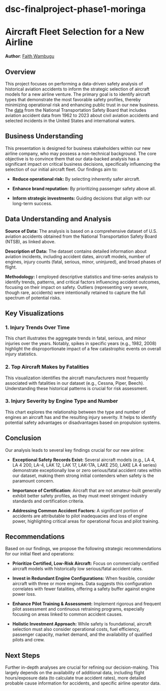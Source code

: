 # dsc-finalproject-phase1-moringa


# Aircraft Fleet Selection for a New Airline

**Author**: [Faith Wambugu](mailto:faithwmbg@gmail.com)

## Overview

This project focuses on performing a data-driven safety analysis of historical aviation accidents to inform the strategic selection of aircraft models for a new airline venture. The primary goal is to identify aircraft types that demonstrate the most favorable safety profiles, thereby minimizing operational risk and enhancing public trust in our new business.
The [data](https://www.kaggle.com/datasets/khsamaha/aviation-accident-database-synopses/data) from the National Transportation Safety Board that includes aviation accident data from 1962 to 2023 about civil aviation accidents and selected incidents in the United States and international waters.

## Business Understanding

This presentation is designed for business stakeholders within our new airline company, who may possess a non-technical background. The core objective is to convince them that our data-backed analysis has a significant impact on critical business decisions, specifically influencing the selection of our initial aircraft fleet. Our findings aim to:

- **Reduce operational risk:** By selecting inherently safer aircraft.

- **Enhance brand reputation:** By prioritizing passenger safety above all.

- **Inform strategic investments:** Guiding decisions that align with our long-term success.

## Data Understanding and Analysis

**Source of Data:** The analysis is based on a comprehensive dataset of U.S. aviation accidents obtained from the National Transportation Safety Board (NTSB), as linked above.

**Description of Data:** The dataset contains detailed information about aviation incidents, including accident dates, aircraft models, number of engines, injury counts (fatal, serious, minor, uninjured), and broad phases of flight.

**Methodology:** I employed descriptive statistics and time-series analysis to identify trends, patterns, and critical factors influencing accident outcomes, focusing on their impact on safety. Outliers (representing very severe, though rare, accidents) were intentionally retained to capture the full spectrum of potential risks.

## Key Visualizations

### 1. Injury Trends Over Time

This chart illustrates the aggregate trends in fatal, serious, and minor injuries over the years. Notably, spikes in specific years (e.g., 1982, 2008) highlight the disproportionate impact of a few catastrophic events on overall injury statistics.

### 2. Top Aircraft Makes by Fatalities
This visualization identifies the aircraft manufacturers most frequently associated with fatalities in our dataset (e.g., Cessna, Piper, Beech). Understanding these historical patterns is crucial for risk assessment.

### 3. Injury Severity by Engine Type and Number
This chart explores the relationship between the type and number of engines an aircraft has and the resulting injury severity. It helps to identify potential safety advantages or disadvantages based on propulsion systems.

## Conclusion

Our analysis leads to several key findings crucial for our new airline:

- **Exceptional Safety Records Exist:** Several aircraft models (e.g., LA 4, LA 4 200, LA-4, LAK 12, LAK 17, LAK-17A, LAKE 250, LAKE LA 4 series) demonstrate exceptionally low or zero serious/fatal accident rates within our dataset, making them strong initial contenders when safety is the paramount concern.

- **Importance of Certification:** Aircraft that are not amateur-built generally exhibit better safety profiles, as they must meet stringent industry standards and certification criteria.

- **Addressing Common Accident Factors:** A significant portion of accidents are attributable to pilot inadequacies and loss of engine power, highlighting critical areas for operational focus and pilot training.

## Recommendations

Based on our findings, we propose the following strategic recommendations for our initial fleet and operations:

- **Prioritize Certified, Low-Risk Aircraft:** Focus on commercially certified aircraft models with historically low serious/fatal accident rates.

- **Invest in Redundant Engine Configurations:** When feasible, consider aircraft with three or more engines. Data suggests this configuration correlates with fewer fatalities, offering a safety buffer against engine power loss.

- **Enhance Pilot Training & Assessment:** Implement rigorous and frequent pilot assessment and continuous retraining programs, especially focusing on areas linked to common accident causes.

- **Holistic Investment Approach:** While safety is foundational, aircraft selection must also consider operational costs, fuel efficiency, passenger capacity, market demand, and the availability of qualified pilots and crew.

## Next Steps

Further in-depth analyses are crucial for refining our decision-making. This largely depends on the availability of additional data, including flight hours/exposure data (to calculate true accident rates), more detailed probable cause information for accidents, and specific airline operator data.



